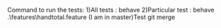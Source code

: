 Command to run the tests:
1)All tests : behave
2)Particular test : behave .\features\handtotal.feature
(I am in master)Test git merge
